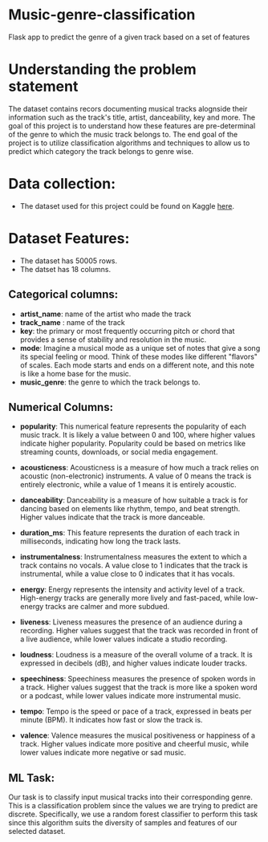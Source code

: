 # Music-genre-classification
Flask app to predict the genre of a given track based on a set of features

# Understanding the problem statement
The dataset contains recors documenting musical tracks alognside their information such as the track's title, artist, danceability, key and more. The goal of this project is to understand how these features are pre-determinal of the genre to which the music track belongs to. 
The end goal of the project is to utilize classification algorithms and techniques to allow us to predict which category the track belongs to genre wise.


# Data collection:
- The dataset used for this project could be found on Kaggle [here](https://www.kaggle.com/datasets/vicsuperman/prediction-of-music-genre).

# Dataset Features:
- The dataset has 50005 rows.
- The datset has 18 columns.

## Categorical columns:
- **artist_name**: name of the artist who made the track
- **track_name** : name of the track
- **key**:  the primary or most frequently occurring pitch or chord that provides a sense of stability and resolution in the music.
- **mode**:  Imagine a musical mode as a unique set of notes that give a song its special feeling or mood. Think of these modes like different "flavors" of scales. Each mode starts and ends on a different note, and this note is like a home base for the music.
- **music_genre**: the genre to which the track belongs to.

## Numerical Columns:
- **popularity**: This numerical feature represents the popularity of each music track. It is likely a value between 0 and 100, where higher values indicate higher popularity. Popularity could be based on metrics like streaming counts, downloads, or social media engagement.

- **acousticness**: Acousticness is a measure of how much a track relies on acoustic (non-electronic) instruments. A value of 0 means the track is entirely electronic, while a value of 1 means it is entirely acoustic.

- **danceability**: Danceability is a measure of how suitable a track is for dancing based on elements like rhythm, tempo, and beat strength. Higher values indicate that the track is more danceable.

- **duration_ms**: This feature represents the duration of each track in milliseconds, indicating how long the track lasts.

- **instrumentalness**: Instrumentalness measures the extent to which a track contains no vocals. A value close to 1 indicates that the track is instrumental, while a value close to 0 indicates that it has vocals.

- **energy**: Energy represents the intensity and activity level of a track. High-energy tracks are generally more lively and fast-paced, while low-energy tracks are calmer and more subdued.

- **liveness**: Liveness measures the presence of an audience during a recording. Higher values suggest that the track was recorded in front of a live audience, while lower values indicate a studio recording.

- **loudness**: Loudness is a measure of the overall volume of a track. It is expressed in decibels (dB), and higher values indicate louder tracks.

- **speechiness**: Speechiness measures the presence of spoken words in a track. Higher values suggest that the track is more like a spoken word or a podcast, while lower values indicate more instrumental music.

- **tempo**: Tempo is the speed or pace of a track, expressed in beats per minute (BPM). It indicates how fast or slow the track is.

- **valence**: Valence measures the musical positiveness or happiness of a track. Higher values indicate more positive and cheerful music, while lower values indicate more negative or sad music.

## ML Task:
Our task is to classify input musical tracks into their corresponding genre. This is a classification problem since the values we are trying to predict are discrete. Specifically, we use a random forest classifier to perform this task since this algorithm suits the diversity of samples and features of our selected dataset.
